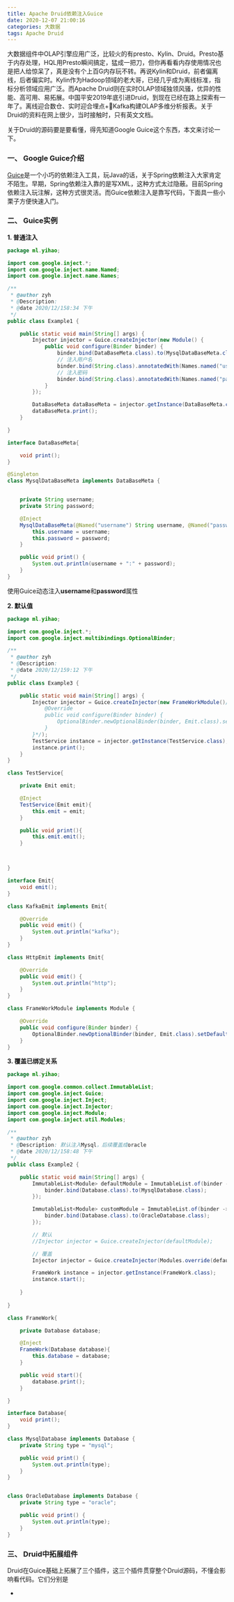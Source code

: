 ```yaml
---
title: Apache Druid依赖注入Guice
date: 2020-12-07 21:00:16
categories: 大数据
tags: Apache Druid
---
```


大数据组件中OLAP引擎应用广泛，比较火的有presto、Kylin、Druid。Presto基于内存处理，HQL用Presto瞬间搞定，猛成一把刀，但你再看看内存使用情况也是把人给惊呆了，真是没有个上百G内存玩不转。再说Kylin和Druid，前者偏离线，后者偏实时。Kylin作为Hadoop领域的老大哥，已经几乎成为离线标准，指标分析领域应用广泛。而Apache Druid则在实时OLAP领域独领风骚，优异的性能、高可用、易拓展。中国平安2019年底引进Druid，到现在已经在路上探索有一年了。离线迎合数仓、实时迎合埋点+Kafka构建OLAP多维分析报表。关于Druid的资料在网上很少，当时接触时，只有英文文档。

关于Druid的源码要是要看懂，得先知道Google Guice这个东西，本文来讨论一下。

### 一、 Google Guice介绍

[Guice](https://github.com/google/guice)是一个小巧的依赖注入工具，玩Java的话，关于Spring依赖注入大家肯定不陌生。早期，Spring依赖注入靠的是写XML，这种方式太过隐蔽。目前Spring依赖注入玩注解，这种方式很灵活。而Guice依赖注入是靠写代码，下面具一些小栗子方便快速入门。

### 二、 Guice实例

**1. 普通注入**

```java
package ml.yihao;

import com.google.inject.*;
import com.google.inject.name.Named;
import com.google.inject.name.Names;

/**
 * @author zyh
 * @Description:
 * @date 2020/12/158:34 下午
 */
public class Example1 {

    public static void main(String[] args) {
        Injector injector = Guice.createInjector(new Module() {
            public void configure(Binder binder) {
                binder.bind(DataBaseMeta.class).to(MysqlDataBaseMeta.class);
                // 注入用户名
                binder.bind(String.class).annotatedWith(Names.named("username")).toInstance("root");
                // 注入密码
                binder.bind(String.class).annotatedWith(Names.named("password")).toInstance("^5g%@!hKH");
            }
        });

        DataBaseMeta dataBaseMeta = injector.getInstance(DataBaseMeta.class);
        dataBaseMeta.print();
    }

}

interface DataBaseMeta{

    void print();
}

@Singleton
class MysqlDataBaseMeta implements DataBaseMeta {


    private String username;
    private String password;

    @Inject
    MysqlDataBaseMeta(@Named("username") String username, @Named("password") String password){
        this.username = username;
        this.password = password;
    }

    public void print() {
        System.out.println(username + ":" + password);
    }
}

```

使用Guice动态注入**username**和**password**属性

**2. 默认值**

```java
package ml.yihao;

import com.google.inject.*;
import com.google.inject.multibindings.OptionalBinder;

/**
 * @author zyh
 * @Description:
 * @date 2020/12/159:12 下午
 */
public class Example3 {

    public static void main(String[] args) {
        Injector injector = Guice.createInjector(new FrameWorkModule()/*, new Module() {
            @Override
            public void configure(Binder binder) {
                OptionalBinder.newOptionalBinder(binder, Emit.class).setBinding().to(KafkaEmit.class);
            }
        }*/);
        TestService instance = injector.getInstance(TestService.class);
        instance.print();
    }
}

class TestService{

    private Emit emit;

    @Inject
    TestService(Emit emit){
        this.emit = emit;
    }

    public void print(){
        this.emit.emit();
    }



}

interface Emit{
    void emit();
}

class KafkaEmit implements Emit{

    @Override
    public void emit() {
        System.out.println("kafka");
    }
}

class HttpEmit implements Emit{

    @Override
    public void emit() {
        System.out.println("http");
    }
}

class FrameWorkModule implements Module {

    @Override
    public void configure(Binder binder) {
        OptionalBinder.newOptionalBinder(binder, Emit.class).setDefault().to(HttpEmit.class);
    }
}

```

**3. 覆盖已绑定关系**


```java
package ml.yihao;

import com.google.common.collect.ImmutableList;
import com.google.inject.Guice;
import com.google.inject.Inject;
import com.google.inject.Injector;
import com.google.inject.Module;
import com.google.inject.util.Modules;

/**
 * @author zyh
 * @Description: 默认注入Mysql，后续覆盖成oracle
 * @date 2020/12/158:48 下午
 */
public class Example2 {

    public static void main(String[] args) {
        ImmutableList<Module> defaultModule = ImmutableList.of(binder -> {
            binder.bind(Database.class).to(MysqlDatabase.class);
        });

        ImmutableList<Module> customModule = ImmutableList.of(binder -> {
            binder.bind(Database.class).to(OracleDatabase.class);
        });

        // 默认
        //Injector injector = Guice.createInjector(defaultModule);

        // 覆盖
        Injector injector = Guice.createInjector(Modules.override(defaultModule).with(customModule));

        FrameWork instance = injector.getInstance(FrameWork.class);
        instance.start();
        
    }
    
}

class FrameWork{

    private Database database;

    @Inject
    FrameWork(Database database){
        this.database = database;
    }

    public void start(){
        database.print();
    }

}

interface Database{
    void print();
}

class MysqlDatabase implements Database {
    private String type = "mysql";

    public void print() {
        System.out.println(type);
    }
}


class OracleDatabase implements Database {
    private String type = "oracle";

    public void print() {
        System.out.println(type);
    }
}

```

### 三、 Druid中拓展组件

Druid在Guice基础上拓展了三个插件，这三个插件贯穿整个Druid源码，不懂会影响看代码。它们分别是

* 


